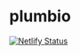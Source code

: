# plumbio

[![Netlify Status](https://api.netlify.com/api/v1/badges/1a718651-28f6-4868-8b64-fbcc5cb484cc/deploy-status)](https://app.netlify.com/sites/plumbio/deploys)

